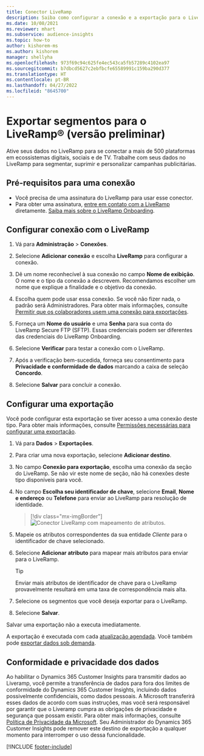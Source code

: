 ```yaml
---
title: Conector LiveRamp
description: Saiba como configurar a conexão e a exportação para o LiveRamp.
ms.date: 10/08/2021
ms.reviewer: mhart
ms.subservice: audience-insights
ms.topic: how-to
author: kishorem-ms
ms.author: kishorem
manager: shellyha
ms.openlocfilehash: 973f69c94c625fe4ec543ca5fb57289c4102ea97
ms.sourcegitcommit: b7dbcd5627c2ebfbcfe65589991c159ba290d377
ms.translationtype: HT
ms.contentlocale: pt-BR
ms.lasthandoff: 04/27/2022
ms.locfileid: "8645700"
---
```

# <a name="export-segments-to-liverampreg-preview"></a>Exportar segmentos para o LiveRamp&reg; (versão preliminar)

Ative seus dados no LiveRamp para se conectar a mais de 500 plataformas em ecossistemas digitais, sociais e de TV. Trabalhe com seus dados no LiveRamp para segmentar, suprimir e personalizar campanhas publicitárias.

## <a name="prerequisites-for-a-connection"></a>Pré-requisitos para uma conexão

- Você precisa de uma assinatura do LiveRamp para usar esse conector.
- Para obter uma assinatura, [entre em contato com a LiveRamp](https://liveramp.com/contact/) diretamente. [Saiba mais sobre o LiveRamp Onboarding](https://liveramp.com/our-platform/data-onboarding/).

## <a name="set-up-connection-to-liveramp"></a>Configurar conexão com o LiveRamp

1. Vá para **Administração** > **Conexões**.

1. Selecione **Adicionar conexão** e escolha **LiveRamp** para configurar a conexão.

1. Dê um nome reconhecível à sua conexão no campo **Nome de exibição**. O nome e o tipo da conexão a descrevem. Recomendamos escolher um nome que explique a finalidade e o objetivo da conexão.

1. Escolha quem pode usar essa conexão. Se você não fizer nada, o padrão será Administradores. Para obter mais informações, consulte [Permitir que os colaboradores usem uma conexão para exportações](connections.md#allow-contributors-to-use-a-connection-for-exports).

1. Forneça um **Nome do usuário** e uma **Senha** para sua conta do LiveRamp Secure FTP (SFTP).
Essas credenciais podem ser diferentes das credenciais do LiveRamp Onboarding.

1. Selecione **Verificar** para testar a conexão com o LiveRamp.

1. Após a verificação bem-sucedida, forneça seu consentimento para **Privacidade e conformidade de dados** marcando a caixa de seleção **Concordo**.

1. Selecione **Salvar** para concluir a conexão.

## <a name="configure-an-export"></a>Configurar uma exportação

Você pode configurar esta exportação se tiver acesso a uma conexão deste tipo. Para obter mais informações, consulte [Permissões necessárias para configurar uma exportação](export-destinations.md#set-up-a-new-export).

1. Vá para **Dados** > **Exportações**.

1. Para criar uma nova exportação, selecione **Adicionar destino**.

1. No campo **Conexão para exportação**, escolha uma conexão da seção do LiveRamp. Se não vir este nome de seção, não há conexões deste tipo disponíveis para você.

1. No campo **Escolha seu identificador de chave**, selecione **Email**, **Nome e endereço** ou **Telefone** para enviar ao LiveRamp para resolução de identidade.
   > [!div class="mx-imgBorder"]
   > ![Conector LiveRamp com mapeamento de atributos.](media/export-liveramp-segments.png "Conector LiveRamp com mapeamento de atributos")

1. Mapeie os atributos correspondentes da sua entidade *Cliente* para o identificador de chave selecionado.

1. Selecione **Adicionar atributo** para mapear mais atributos para enviar para o LiveRamp.

   > [!TIP]
   > Enviar mais atributos de identificador de chave para o LiveRamp provavelmente resultará em uma taxa de correspondência mais alta.

1. Selecione os segmentos que você deseja exportar para o LiveRamp.

1. Selecione **Salvar**.

Salvar uma exportação não a executa imediatamente.

A exportação é executada com cada [atualização agendada](system.md#schedule-tab). Você também pode [exportar dados sob demanda](export-destinations.md#run-exports-on-demand). 


## <a name="data-privacy-and-compliance"></a>Conformidade e privacidade dos dados

Ao habilitar o Dynamics 365 Customer Insights para transmitir dados ao Liveramp, você permite a transferência de dados para fora dos limites de conformidade do Dynamics 365 Customer Insights, incluindo dados possivelmente confidenciais, como dados pessoais. A Microsoft transferirá esses dados de acordo com suas instruções, mas você será responsável por garantir que o Liveramp cumpra as obrigações de privacidade e segurança que possam existir. Para obter mais informações, consulte [Política de Privacidade da Microsoft](https://go.microsoft.com/fwlink/?linkid=396732).
Seu Administrador do Dynamics 365 Customer Insights pode remover este destino de exportação a qualquer momento para interromper o uso dessa funcionalidade.

[!INCLUDE [footer-include](includes/footer-banner.md)]
